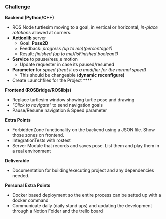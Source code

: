 ### Challenge

**Backend (Python/C++)**

- ROS Node turtlesim moving to a goal, in vertical or horizontal, _in-place rotations_ allowed at corners.
- **Actionlib** server
  - Goal: **Pose2D**
  - Feedback: _progress (up to me)(percentage?)_
  - Result: _finished (up to me)(isFinished boolean?)_
- **Service** to pause/resu,e motion
  - Update requester in case its paused/resumed
- **Parameter** for _speed (treat it as a modifier for the normal speed)_
  - This should be changeable (**dynamic reconfigure)**
- Create Launchfiles for the Project \*\*\*\*

**Frontend (ROSBridge/ROSlibjs)**

- Replace turtlesim window showing turtle pose and drawing
- _"Click to navigate"_ to send navigation goals
- Pause/Resume navigation & Speed parameter

**Extra Points**

- ForbiddenZone functionality on the backend using a JSON file. Show those zones on frontend.
- IntegrationTests with rostest
- Server Module that records and saves pose. List them and play them in a real environment

**Deliverable**

- Documentation for building/executing project and any dependencies needed.

**Personal Extra Points**

- Docker based deployment so the entire process can be setted up with a docker command
- Communicate daily (daily stand ups) and updating the development through a Notion Folder and the trello board
